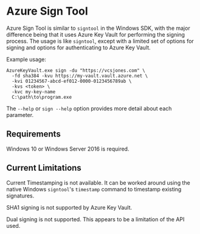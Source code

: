 Azure Sign Tool
===============

Azure Sign Tool is similar to `signtool` in the Windows SDK, with the major difference being that it uses
Azure Key Vault for performing the signing process. The usage is like `signtool`, except with a limited set
of options for signing and options for authenticating to Azure Key Vault.

Example usage:

    AzureKeyVault.exe sign -du "https://vcsjones.com" \
	  -fd sha384 -kvu https://my-vault.vault.azure.net \
	  -kvi 01234567-abcd-ef012-0000-0123456789ab \
	  -kvs <token> \
	  -kvc my-key-name
	  C:\path\to\program.exe
	  
	  
The `--help` or `sign --help` option provides more detail about each parameter.
	  
## Requirements

Windows 10 or Windows Server 2016 is required.

## Current Limitations

Current Timestamping is not available. It can be worked around using the native Windows `signtool`'s `timestamp`
command to timestamp existing signatures.

SHA1 signing is not supported by Azure Key Vault.

Dual signing is not supported. This appears to be a limitation of the API used.